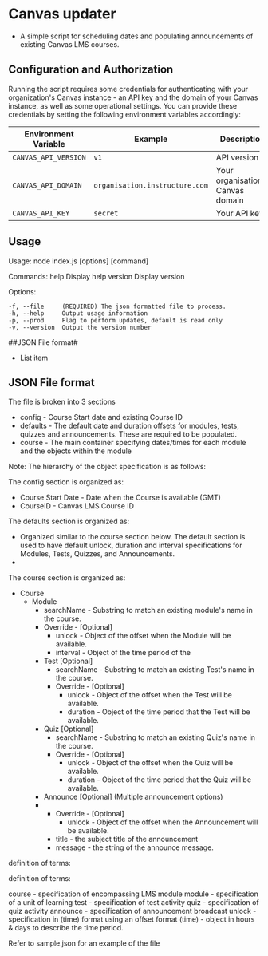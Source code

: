 # Canvas updater

* A simple script for scheduling dates and populating announcements of existing Canvas LMS courses.


## Configuration and Authorization
Running the script requires some credentials for authenticating with your organization's Canvas instance - an API key and the domain of your Canvas instance, as well as some operational settings. You can provide these credentials by setting the following environment variables accordingly:

Environment Variable             | Example                        | Description
---------------------------------|--------------------------------|---
`CANVAS_API_VERSION`             | `v1`                           | API version
`CANVAS_API_DOMAIN`              | `organisation.instructure.com` | Your organisation's Canvas domain
`CANVAS_API_KEY`                 | `secret`                       | Your API key


## Usage

Usage: node index.js [options] [command]

  Commands:
    help     Display help
    version  Display version

  Options:

    -f, --file     (REQUIRED) The json formatted file to process.
    -h, --help     Output usage information
    -p, --prod     Flag to perform updates, default is read only
    -v, --version  Output the version number


##JSON File format#


 - List item

## JSON File format
The file is broken into 3 sections

 - config - Course Start date and existing Course ID
- defaults - The default date and duration offsets for modules, tests, quizzes and announcements. These are required to be populated.
- course -  The main container specifying dates/times for each module and the objects within the module

Note: 
The hierarchy of the object specification is as follows:

The config section is organized as:
- Course Start Date - Date when the Course is available (GMT)
- CourseID - Canvas LMS Course ID

The defaults section is organized as:
 - Organized similar to the course section below. The default section is used to have default unlock, duration and interval specifications for Modules, Tests, Quizzes, and Announcements.
 - 

The course section is organized as:
 - Course
	 - Module
		 - searchName - Substring to match an existing module's name in the course.
		 - Override - [Optional]
			 - unlock - Object of the offset when the Module will be available.
			 - interval - Object of the time period of the 
		 - Test [Optional]
			 - searchName - Substring to match an existing Test's name in the course.
	 		 - Override - [Optional]
				 - unlock - Object of the offset when the Test will be available.
				 - duration - Object of the time period that the Test will be available.
		 - Quiz [Optional]
			 - searchName - Substring to match an existing Quiz's name in the course.
			 - Override - [Optional]
				 - unlock - Object of the offset when the Quiz will be available.
				 - duration - Object of the time period that the Quiz will be available.
		 - Announce [Optional] (Multiple announcement options)
		 -  - Override - [Optional]
				 - unlock - Object of the offset when the Announcement will be available.
			 - title - the subject title of the announcement
			 - message - the string of the announce message.
				

definition of terms:
  
  

definition of terms:

  
course - specification of encompassing LMS module
module - specification of a unit of learning
test - specification of test activity
quiz - specification of quiz activity
announce - specification of announcement broadcast
unlock - specification in (time) format using an offset format
(time) - object in hours & days to describe the time period.

  

Refer to sample.json for an example of the file


